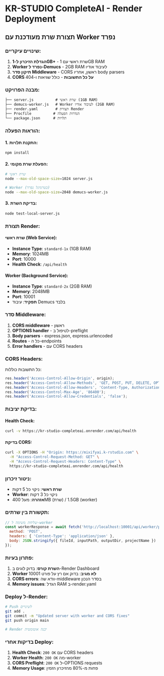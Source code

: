 # KR-STUDIO CompleteAI - Render Deployment

## תצורת שרת מעודכנת עם Worker נפרד

### שינויים עיקריים:

1. **הגדלת הזיכרון ל-1GB+** - שרת ראשי עם 1GB RAM
2. **Worker נפרד ל-Demucs** - 2GB RAM לעיבוד אודיו
3. **תיקון סדר Middleware** - CORS ראשון, אחריו body parsers
4. **CORS על כל התשובות** - כולל שגיאות ו-404

### מבנה הפרויקט:

```
├── server.js          # שרת ראשי (1GB RAM)
├── demucs-worker.js   # Worker לעיבוד אודיו (2GB RAM)
├── render.yaml        # תצורת Render
├── Procfile          # הגדרות הפעלה
└── package.json      # תלויות
```

### הוראות הפעלה:

#### 1. התקנת תלויות:
```bash
npm install
```

#### 2. הפעלת שרת מקומי:
```bash
# שרת ראשי
node --max-old-space-size=1024 server.js

# Worker (בטרמינל נפרד)
node --max-old-space-size=2048 demucs-worker.js
```

#### 3. בדיקת השרת:
```bash
node test-local-server.js
```

### תצורת Render:

#### שרת ראשי (Web Service):
- **Instance Type**: `standard-1x` (1GB RAM)
- **Memory**: 1024MB
- **Port**: 10000
- **Health Check**: `/api/health`

#### Worker (Background Service):
- **Instance Type**: `standard-2x` (2GB RAM)
- **Memory**: 2048MB
- **Port**: 10001
- **תפקיד**: עיבוד Demucs בלבד

### סדר Middleware:

1. **CORS middleware** - ראשון
2. **OPTIONS handler** - לטיפול ב-preflight
3. **Body parsers** - express.json, express.urlencoded
4. **Routes** - כל ה-endpoints
5. **Error handlers** - עם CORS headers

### CORS Headers:

כל התשובות כוללות:
```javascript
res.header('Access-Control-Allow-Origin', origin);
res.header('Access-Control-Allow-Methods', 'GET, POST, PUT, DELETE, OPTIONS, HEAD, PATCH');
res.header('Access-Control-Allow-Headers', 'Content-Type, Authorization, X-Requested-With, Origin, Accept, Access-Control-Request-Method, Access-Control-Request-Headers, User-Agent, X-Forwarded-For, X-Forwarded-Proto');
res.header('Access-Control-Max-Age', '86400');
res.header('Access-Control-Allow-Credentials', 'false');
```

### בדיקת יציבות:

#### Health Check:
```bash
curl -v https://kr-studio-completeai.onrender.com/api/health
```

#### בדיקת CORS:
```bash
curl -X OPTIONS -H "Origin: https://mixifyai.k-rstudio.com" \
  -H "Access-Control-Request-Method: GET" \
  -H "Access-Control-Request-Headers: Content-Type" \
  https://kr-studio-completeai.onrender.com/api/health
```

### ניטור זיכרון:

- **שרת ראשי**: ניקוי כל 5 דקות
- **Worker**: ניקוי כל 3 דקות
- **אזהרה**: מעל 400MB (שרת) / 1.5GB (worker)

### תקשורת בין שרתים:

```javascript
// שליחת משימה ל-worker
const workerResponse = await fetch('http://localhost:10001/api/worker/process', {
  method: 'POST',
  headers: { 'Content-Type': 'application/json' },
  body: JSON.stringify({ fileId, inputPath, outputDir, projectName })
});
```

### פתרון בעיות:

1. **השרת קורס**: בדוק לוגים ב-Render Dashboard
2. **Worker לא מגיב**: בדוק אם רץ על פורט 10001
3. **CORS errors**: וודא שה-middleware בסדר הנכון
4. **Memory issues**: הגדל RAM ב-render.yaml

### Deploy ל-Render:

```bash
# Push לשינויים
git add .
git commit -m "Updated server with worker and CORS fixes"
git push origin main

# Render יבנה אוטומטית
```

### בדיקות אחרי Deploy:

1. **Health Check**: `200 OK` עם CORS headers
2. **Worker Health**: `200 OK` מה-worker
3. **CORS Preflight**: `200 OK` ל-OPTIONS requests
4. **Memory Usage**: פחות מ-80% מהזיכרון הזמין 